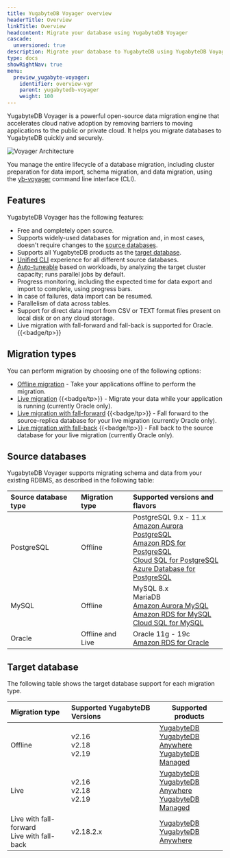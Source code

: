```yaml
---
title: YugabyteDB Voyager overview
headerTitle: Overview
linkTitle: Overview
headcontent: Migrate your database using YugabyteDB Voyager
cascade:
  unversioned: true
description: Migrate your database to YugabyteDB using YugabyteDB Voyager.
type: docs
showRightNav: true
menu:
  preview_yugabyte-voyager:
    identifier: overview-vgr
    parent: yugabytedb-voyager
    weight: 100
---
```


YugabyteDB Voyager is a powerful open-source data migration engine that accelerates cloud native adoption by removing barriers to moving applications to the public or private cloud. It helps you migrate databases to YugabyteDB quickly and securely.

![Voyager Architecture](/images/migrate/voyager-architecture.png)

You manage the entire lifecycle of a database migration, including cluster preparation for data import, schema migration, and data migration, using the [yb-voyager](https://github.com/yugabyte/yb-voyager) command line interface (CLI).

## Features

YugabyteDB Voyager has the following features:

- Free and completely open source.
- Supports widely-used databases for migration and, in most cases, doesn't require changes to the [source databases](#source-databases).
- Supports all YugabyteDB products as the [target database](#target-database).
- [Unified CLI](../reference/yb-voyager-cli/) experience for all different source databases.
- [Auto-tuneable](../performance/) based on workloads, by analyzing the target cluster capacity; runs parallel jobs by default.
- Progress monitoring, including the expected time for data export and import to complete, using progress bars.
- In case of failures, data import can be resumed.
- Parallelism of data across tables.
- Support for direct data import from CSV or TEXT format files present on local disk or on any cloud storage.
- Live migration with fall-forward and fall-back is supported for Oracle.{{<badge/tp>}}

## Migration types

You can perform migration by choosing one of the following options:

- [Offline migration](../migrate/migrate-steps/) - Take your applications offline to perform the migration.
- [Live migration](../migrate/live-migrate/) {{<badge/tp>}} - Migrate your data while your application is running (currently Oracle only).
- [Live migration with fall-forward](../migrate/live-fall-forward/) {{<badge/tp>}} - Fall forward to the source-replica database for your live migration (currently Oracle only).
- [Live migration with fall-back](../migrate/live-fall-back/) {{<badge/tp>}} - Fall back to the source database for your live migration (currently Oracle only).

## Source databases

YugabyteDB Voyager supports migrating schema and data from your existing RDBMS, as described in the following table:

| Source database type | Migration type | Supported versions and flavors |
| :--------------------| :------------- |:----------------------------------- |
| PostgreSQL | Offline | PostgreSQL 9.x - 11.x <br> [Amazon Aurora PostgreSQL](https://docs.aws.amazon.com/AmazonRDS/latest/AuroraUserGuide/Aurora.AuroraPostgreSQL.html) <br> [Amazon RDS for PostgreSQL](https://aws.amazon.com/rds/postgresql/) <br> [Cloud SQL for PostgreSQL](https://cloud.google.com/sql/docs/postgres) <br> [Azure Database for PostgreSQL](https://azure.microsoft.com/en-ca/services/postgresql/) |
| MySQL | Offline | MySQL 8.x <br> MariaDB <br> [Amazon Aurora MySQL](https://docs.aws.amazon.com/AmazonRDS/latest/AuroraUserGuide/Aurora.AuroraMySQL.html) <br> [Amazon RDS for MySQL](https://aws.amazon.com/rds/mysql/) <br> [Cloud SQL for MySQL](https://cloud.google.com/sql/docs/mysql) |
| Oracle | Offline and Live |Oracle 11g - 19c <br> [Amazon RDS for Oracle](https://aws.amazon.com/rds/oracle/) |

## Target database

The following table shows the target database support for each migration type.

| Migration type | Supported YugabyteDB Versions | Supported products |
| :------------- | :--------------------------- | ------------------ |
| Offline | v2.16<br>v2.18<br>v2.19 | [YugabyteDB](../../deploy/)<br>[YugabyteDB Anywhere](../../yugabyte-platform/create-deployments/)<br>[YugabyteDB Managed](../../yugabyte-cloud/cloud-basics/) |
| Live | v2.16<br>v2.18<br>v2.19 | [YugabyteDB](../../deploy/)<br>[YugabyteDB Anywhere](../../yugabyte-platform/create-deployments/)<br>[YugabyteDB Managed](../../yugabyte-cloud/cloud-basics/) |
| Live with fall-forward <br> Live with fall-back | v2.18.2.x | [YugabyteDB](../../deploy/)<br>[YugabyteDB Anywhere](../../yugabyte-platform/create-deployments/) |
